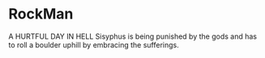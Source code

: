 # RockMan
A HURTFUL DAY IN HELL
Sisyphus is being punished by the gods and has to roll a boulder uphill by embracing the sufferings.
